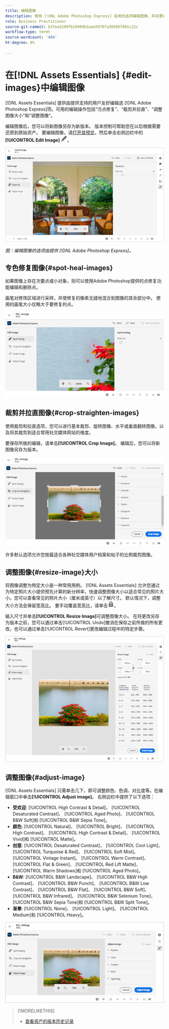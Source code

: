 ```yaml
---
title: 编辑图像
description: 使用 [!DNL Adobe Photoshop Express] 启用的选项编辑图像，并将更新的图像另存为版本。
role: Business Practitioner
source-git-commit: b3fea5209fb29409b3aae5970fa30505f8b5c22c
workflow-type: tm+mt
source-wordcount: '404'
ht-degree: 0%

---
```



# 在[!DNL Assets Essentials] {#edit-images}中编辑图像

[!DNL Assets Essentials] 提供由提供支持的用户友好编辑选 [!DNL Adobe Photoshop Express]项。可用的编辑操作包括“污点修复”、“裁剪并拉直”、“调整图像大小”和“调整图像”。

编辑图像后，您可以将新图像另存为新版本。 版本控制可帮助您在以后根据需要还原到原始资产。 要编辑图像，请[打开其预览](/help/navigate-view.md#preview-assets)，然后单击右侧边栏中的&#x200B;**[!UICONTROL Edit Image]** ![编辑图标](assets/do-not-localize/edit-icon.png)。

![用于编辑图像的选项](assets/edit-image2.png)

*图：编辑图像的选项由提供 [!DNL Adobe Photoshop Express]。*

## 专色修复图像{#spot-heal-images}

如果图像上存在次要点或小对象，则可以使用Adobe Photoshop提供的点修复功能编辑和删除点。

画笔对修饰区域进行采样，并使修复的像素无缝地混合到图像的其余部分中。 使用的画笔大小仅略大于要修复的点。

![污点修复编辑选项](assets/edit-spot-healing.png)

<!-- TBD: See if we should give backlinks to PS docs for these concepts.
For more information about how Spot Healing works in Photoshop, see [retouching and repairing photos](https://helpx.adobe.com/photoshop/using/retouching-repairing-images.html). -->

## 裁剪并拉直图像{#crop-straighten-images}

使用裁剪和拉直选项，您可以进行基本裁剪、旋转图像、水平或垂直翻转图像，以及将其裁剪到适合常用社交媒体网站的维度。

要保存所做的编辑，请单击&#x200B;**[!UICONTROL Crop Image]**。 编辑后，您可以将新图像另存为版本。

![用于裁剪和拉直的选项](assets/edit-crop-straighten.png)

许多默认选项允许您按最适合各种社交媒体用户档案和帖子的比例裁剪图像。

## 调整图像{#resize-image}大小

将图像调整为特定大小是一种常用用例。 [!DNL Assets Essentials] 允许您通过为特定照片大小提供预先计算的新分辨率，快速调整图像大小以适合常见的照片大小。您可以查看常见的照片大小（厘米或英寸）以了解尺寸。 默认情况下，调整大小方法会保留宽高比。 要手动覆盖宽高比，请单击![](assets/do-not-localize/lock-closed-icon.png)。

输入尺寸并单击&#x200B;**[!UICONTROL Resize Image]**&#x200B;可调整图像大小。 在将更改另存为版本之前，您可以通过单击[!UICONTROL Undo]撤消在保存之前所做的所有更改，也可以通过单击[!UICONTROL Revert]更改编辑过程中的特定步骤。

![调整图像大小时的选项](assets/resize-image.png)

## 调整图像{#adjust-image}

[!DNL Assets Essentials] 只需单击几下，即可调整颜色、色调、对比度等。在编辑窗口中单击&#x200B;**[!UICONTROL Adjust image]**。 右侧边栏中提供了以下选项：

* **受欢迎**: [!UICONTROL High Contrast & Detail]、  [!UICONTROL Desaturated Contrast]、  [!UICONTROL Aged Photo]、  [!UICONTROL B&W Soft]和 [!UICONTROL B&W Sepia Tone]。
* **颜色**: [!UICONTROL Natural]、  [!UICONTROL Bright]、  [!UICONTROL High Contrast]、  [!UICONTROL High Contrast & Detail]、  [!UICONTROL Vivid]和 [!UICONTROL Matte]。
* **创意**: [!UICONTROL Desaturated Contrast]、  [!UICONTROL Cool Light]、  [!UICONTROL Turquoise & Red]、  [!UICONTROL Soft Mist]、  [!UICONTROL Vintage Instant]、  [!UICONTROL Warm Contrast]、  [!UICONTROL Flat & Green]、  [!UICONTROL Red Lift Matte]、  [!UICONTROL Warm Shadows]和 [!UICONTROL Aged Photo]。
* **B&amp;W**: [!UICONTROL B&W Landscape]、  [!UICONTROL B&W High Contrast]、  [!UICONTROL B&W Punch]、  [!UICONTROL B&W Low Contrast]、  [!UICONTROL B&W Flat]、  [!UICONTROL B&W Soft]、  [!UICONTROL B&W Infrared]、  [!UICONTROL B&W Selenium Tone]、  [!UICONTROL B&W Sepia Tone]和 [!UICONTROL B&W Split Tone]。
* **渐晕**: [!UICONTROL None]、  [!UICONTROL Light]、  [!UICONTROL Medium]和 [!UICONTROL Heavy]。

![通过编辑来调整图像](assets/adjust-image.png)

<!--
TBD: Insert a video of the available social media options.
-->

>[!MORELIKETHIS]
>
>* [查看资产的版本历史记录](/help/navigate-view.md)

